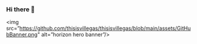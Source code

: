 ### Hi there 👋
<img src=”https://github.com/thisisvillegas/thisisvillegas/blob/main/assets/GitHubBanner.png" alt=”horizon hero banner”/>
                                                                                             
<!--
**kaybrian/kaybrian** is a ✨ _special_ ✨ repository because its `README.md` (this file) appears on your GitHub profile.

Here are some ideas to get you started:

- 🔭 I’m currently working on ...
- 🌱 I’m currently learning ...
- 👯 I’m looking to collaborate on ...
- 🤔 I’m looking for help with ...
- 💬 Ask me about ...
- 📫 How to reach me: ...
- 😄 Pronouns: ...
- ⚡ Fun fact: ...
-->
